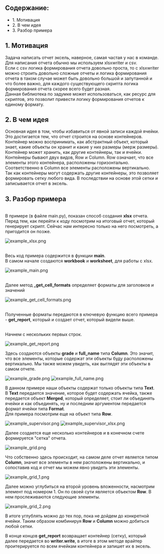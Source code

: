 <h2>Содержание:</h2>
<ul>
 <li>1. Мотивация</li>
 <li>2. В чем идея</li>
 <li>3. Разбор примера</li>
</ul>

<h2>1. Мотивация</h2>
<p>
Задача написать отчет эксель, наверное, самая частая у нас в команде.
<br>Для написания отчета обычно мы используем xlsxwriter и csv.
<br>Если с csv логика формирования отчета довольно проста, 
то с xlsxwriter можно строить довольно сложные отчеты и логика формирования отчета
в таком случае может быть довольно большой и запутанной и что более важно, 
для каждого существующего скрипта логика формирования отчета скорее всего будет разная.
<br>Данная библиотека по задумке может использоваться, как ресурс для скриптов, 
это позволит привести логику формирования отчетов к единому формату.
</p>

<h2>2. В чем идея</h2>
<p>
Основная идея в том, чтобы избавиться от явной записи каждой ячейки.
Это достигается тем, что отчет строится на основе контейнеров.
Контейнер можно воспринимать, как абстрактный объект, который знает,
какие объекты он хранит и какие у них размеры (мерж размеры). Контейнер может хранить,
как другие контейнеры, так и ячейки.
Контейнеры бывают двух видов, Row и Column.
Row означает, что все элементы этого контейнера, расположены горизонтально.
Соответственно в Column все элементы расположены вертикально.
<br>Так как контейнеры могут содержать другие контейнеры, это позволяет формировать
сетку любого вида. В последствии на основе этой сетки и записывается отчет в эксель.
</p>
<h2>3. Разбор примера</h2>
<p>
<br>В примере (в файле main.py), показан способ создания <b>xlsx</b> отчета.
<br>Перед тем, как перейти к коду посмотрим на итоговый отчет, 
который генерирует скрипт. Сейчас нам интересно только на него посмотреть, а пригодится
он позже.
</p>
<img
  src="readme/example_xlsx.png"
  alt="example_xlsx.png">

<p>
<br>Весь код примера содержится в функции <b>main</b>.
<br>В самом начале создаются <b>workbook</b> и <b>worksheet</b>, для работы с xlsx.
</p>
<img
  src="readme/example_main.png"
  alt="example_main.png">
<p>
<br>Далее метод <b>_get_cell_formats</b> определяет форматы для заголовков и значений 
</p>
<img
  src="readme/example_get_cell_formats.png"
  alt="example_get_cell_formats.png">
<p>
<br>Полученные форматы передаются в ключевую функцию всего примера - <b>get_report</b>,
который и создает отчет, который видели выше.
</p>
<p>
<br>Начнем с нескольких первых строк.
</p>
<img
  src="readme/example_get_report.png"
  alt="example_get_report.png">
<p>
Здесь создаются объекты <b>grade</b> и <b>full_name</b> типа <b>Column</b>.
Это значит, что все элементы, которые содержат эти объекты буду расположены вертикально.
Мы также можем увидеть, как выглядят эти объекты в самом отчете.
</p>
<img
  src="readme/example_grade.png"
  alt="example_grade.png">
<img
  src="readme/example_full_name.png"
  alt="example_full_name.png">
<p>
В данном примере наши объекты содержат только объекты типа <b>Text</b>.
<br>В <b>Text</b> передается значение, которое будет содержать ячейка, 
также передается объект <b>Merged</b>, который определяет, стоит ли объединять ячейки 
и как объединять, ну и последним аргументом передается формат ячейки типа <b>Format</b>.
<br>Для примера посмотрим еще на объект типа <b>Row</b>.
</p>
<img
  src="readme/example_supervisor.png"
  alt="example_supervisor.png">
<img
  src="readme/example_supervisor_xlsx.png"
  alt="example_supervisor_xlsx.png">
<p>
<p>
Далее создается еще несколько контейнеров и в конечном счете формируется "сетка" отчета.
</p>
<img
  src="readme/example_grid.png"
  alt="example_grid.png">
<p>
Что собственно здесь происходит, на самом деле отчет является типом <b>Column</b>, 
значит все элементы в нем расположены вертикально, 
и сопоставив код и отчет мы можем явно увидеть эти элементы.
</p>
<img
  src="readme/example_grid_1.png"
  alt="example_grid_1.png">
<p>
Далее можно углубиться на второй уровень вложенности, насмотрим элемент под номером 1.
Он по своей сути является объектом <b>Row</b>. В нем прослеживаются следующие элементы.
</p>
<img
  src="readme/example_grid_2.png"
  alt="example_grid_2.png">
<p>
В итоге углублять можно до тех пор, пока не дойдем до конкретной ячейки. 
Таким образом комбинируя <b>Row</b> и <b>Column</b> можно добиться любой сетки.
</p>
<p>
В конце концов <b>get_report</b> возвращает контейнер (сетку), который далее передается 
во <b>writer.write</b>, в итоге в этом методе врайтер проитерируется 
по всем ячейкам контейнера и запишет их в эксель.
</p>
